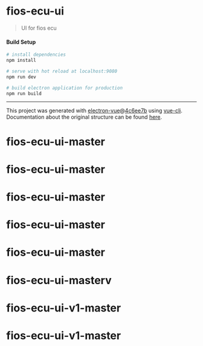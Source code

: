# fios-ecu-ui

> UI for fios ecu

#### Build Setup

``` bash
# install dependencies
npm install

# serve with hot reload at localhost:9080
npm run dev

# build electron application for production
npm run build


```

---

This project was generated with [electron-vue](https://github.com/SimulatedGREG/electron-vue)@[4c6ee7b](https://github.com/SimulatedGREG/electron-vue/tree/4c6ee7bf4f9b4aa647a22ec1c1ca29c2e59c3645) using [vue-cli](https://github.com/vuejs/vue-cli). Documentation about the original structure can be found [here](https://simulatedgreg.gitbooks.io/electron-vue/content/index.html).
# fios-ecu-ui-master
# fios-ecu-ui-master
# fios-ecu-ui-master
# fios-ecu-ui-master
# fios-ecu-ui-master
# fios-ecu-ui-masterv
# fios-ecu-ui-v1-master
# fios-ecu-ui-v1-master
